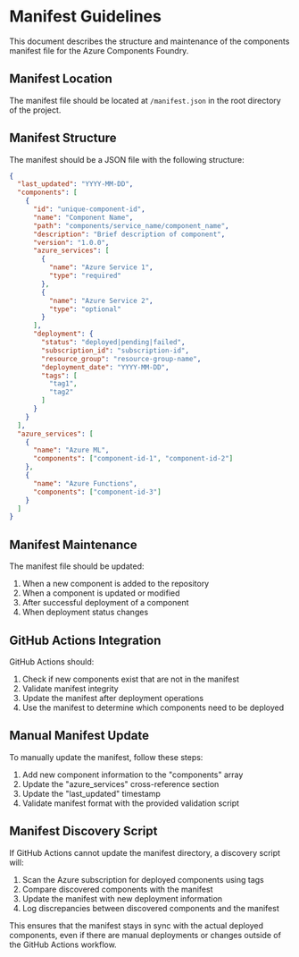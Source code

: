 # Manifest Guidelines

This document describes the structure and maintenance of the components manifest file for the Azure Components Foundry.

## Manifest Location

The manifest file should be located at `/manifest.json` in the root directory of the project.

## Manifest Structure

The manifest should be a JSON file with the following structure:

```json
{
  "last_updated": "YYYY-MM-DD",
  "components": [
    {
      "id": "unique-component-id",
      "name": "Component Name",
      "path": "components/service_name/component_name",
      "description": "Brief description of component",
      "version": "1.0.0",
      "azure_services": [
        {
          "name": "Azure Service 1",
          "type": "required"
        },
        {
          "name": "Azure Service 2",
          "type": "optional"
        }
      ],
      "deployment": {
        "status": "deployed|pending|failed",
        "subscription_id": "subscription-id",
        "resource_group": "resource-group-name",
        "deployment_date": "YYYY-MM-DD",
        "tags": [
          "tag1",
          "tag2"
        ]
      }
    }
  ],
  "azure_services": [
    {
      "name": "Azure ML",
      "components": ["component-id-1", "component-id-2"]
    },
    {
      "name": "Azure Functions",
      "components": ["component-id-3"]
    }
  ]
}
```

## Manifest Maintenance

The manifest file should be updated:
1. When a new component is added to the repository
2. When a component is updated or modified
3. After successful deployment of a component
4. When deployment status changes

## GitHub Actions Integration

GitHub Actions should:

1. Check if new components exist that are not in the manifest
2. Validate manifest integrity
3. Update the manifest after deployment operations
4. Use the manifest to determine which components need to be deployed

## Manual Manifest Update

To manually update the manifest, follow these steps:

1. Add new component information to the "components" array
2. Update the "azure_services" cross-reference section
3. Update the "last_updated" timestamp
4. Validate manifest format with the provided validation script

## Manifest Discovery Script

If GitHub Actions cannot update the manifest directory, a discovery script will:

1. Scan the Azure subscription for deployed components using tags
2. Compare discovered components with the manifest
3. Update the manifest with new deployment information
4. Log discrepancies between discovered components and the manifest

This ensures that the manifest stays in sync with the actual deployed components, even if there are manual deployments or changes outside of the GitHub Actions workflow.